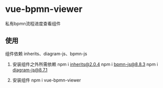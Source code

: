 # vue-bpmn-viewer

私有bpmn流程进度查看组件


## 使用
组件依赖 inherits、diagram-js、bpmn-js

1. 安装组件之外所需依赖
    npm i inherits@2.0.4
    npm i bpmn-js@8.8.3
    npm i diagram-js@8.7.1

2. 安装组件
    npm i vue-bpmn-viewer

